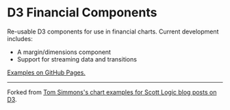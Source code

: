 # D3 Financial Components

Re-usable D3 components for use in financial charts. Current development includes:

- A margin/dimensions component
- Support for streaming data and transitions

[Examples on GitHub Pages.](http://jleft.github.io/sl-blog-d3)

---

Forked from [Tom Simmons's chart examples for Scott Logic blog posts on D3](https://github.com/tlsim/sl-blog-d3).